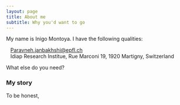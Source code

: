 ```yaml
---
layout: page
title: About me
subtitle: Why you'd want to go 
---
```


My name is Inigo Montoya. I have the following qualities:

<i class="fas fa-at"></i> &nbsp;&nbsp;&nbsp;Paravneh.janbakhshi@epfl.ch
<br />
<i class="fas fa-map-marker-alt"></i> &nbsp;&nbsp;&nbsp;Idiap Research Institue, Rue Marconi 19, 1920 Martigny, Switzerland

<span style="font-size: 48px; color: Dodgerblue;">
  <i class="fas fa-camera"></i>
</span>

What else do you need?

### My story

To be honest,
